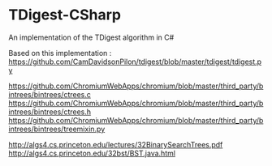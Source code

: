 # TDigest-CSharp
An implementation of the TDigest algorithm in C#


Based on this implementation : https://github.com/CamDavidsonPilon/tdigest/blob/master/tdigest/tdigest.py




https://github.com/ChromiumWebApps/chromium/blob/master/third_party/bintrees/bintrees/ctrees.c
https://github.com/ChromiumWebApps/chromium/blob/master/third_party/bintrees/bintrees/ctrees.h
https://github.com/ChromiumWebApps/chromium/blob/master/third_party/bintrees/bintrees/treemixin.py

http://algs4.cs.princeton.edu/lectures/32BinarySearchTrees.pdf
http://algs4.cs.princeton.edu/32bst/BST.java.html
